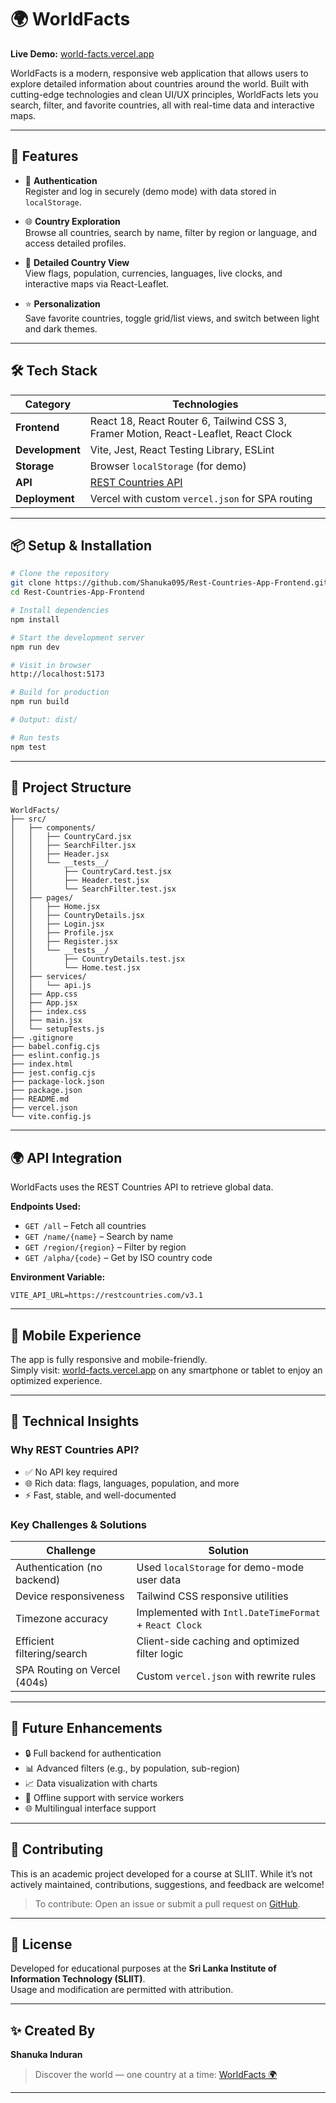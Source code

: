 # 🌍 WorldFacts

**Live Demo:** [world-facts.vercel.app](https://world-facts.vercel.app)

WorldFacts is a modern, responsive web application that allows users to explore detailed information about countries around the world. Built with cutting-edge technologies and clean UI/UX principles, WorldFacts lets you search, filter, and favorite countries, all with real-time data and interactive maps.

---

## 🚀 Features

- 🔐 **Authentication**  
  Register and log in securely (demo mode) with data stored in `localStorage`.

- 🌐 **Country Exploration**  
  Browse all countries, search by name, filter by region or language, and access detailed profiles.

- 📍 **Detailed Country View**  
  View flags, population, currencies, languages, live clocks, and interactive maps via React-Leaflet.

- ⭐ **Personalization**  
  Save favorite countries, toggle grid/list views, and switch between light and dark themes.

---

## 🛠️ Tech Stack

| Category      | Technologies                                                                 |
|---------------|------------------------------------------------------------------------------|
| **Frontend**  | React 18, React Router 6, Tailwind CSS 3, Framer Motion, React-Leaflet, React Clock |
| **Development** | Vite, Jest, React Testing Library, ESLint                                 |
| **Storage**   | Browser `localStorage` (for demo)                                             |
| **API**       | [REST Countries API](https://restcountries.com/)                             |
| **Deployment**| Vercel with custom `vercel.json` for SPA routing                             |

---

## 📦 Setup & Installation

```bash
# Clone the repository
git clone https://github.com/Shanuka095/Rest-Countries-App-Frontend.git
cd Rest-Countries-App-Frontend

# Install dependencies
npm install

# Start the development server
npm run dev

# Visit in browser
http://localhost:5173

# Build for production
npm run build

# Output: dist/

# Run tests
npm test
```

---

## 📁 Project Structure

```
WorldFacts/
├── src/
│   ├── components/
│   │   ├── CountryCard.jsx
│   │   ├── SearchFilter.jsx
│   │   ├── Header.jsx
│   │   └── __tests__/
│   │       ├── CountryCard.test.jsx
│   │       ├── Header.test.jsx
│   │       └── SearchFilter.test.jsx
│   ├── pages/
│   │   ├── Home.jsx
│   │   ├── CountryDetails.jsx
│   │   ├── Login.jsx
│   │   ├── Profile.jsx
│   │   ├── Register.jsx
│   │   └── __tests__/
│   │       ├── CountryDetails.test.jsx
│   │       └── Home.test.jsx
│   ├── services/
│   │   └── api.js
│   ├── App.css
│   ├── App.jsx
│   ├── index.css
│   ├── main.jsx
│   └── setupTests.js
├── .gitignore
├── babel.config.cjs
├── eslint.config.js
├── index.html
├── jest.config.cjs
├── package-lock.json
├── package.json
├── README.md
├── vercel.json
└── vite.config.js
```

---

## 🌍 API Integration

WorldFacts uses the REST Countries API to retrieve global data.

**Endpoints Used:**

- `GET /all` – Fetch all countries  
- `GET /name/{name}` – Search by name  
- `GET /region/{region}` – Filter by region  
- `GET /alpha/{code}` – Get by ISO country code

**Environment Variable:**

```
VITE_API_URL=https://restcountries.com/v3.1
```

---

## 📱 Mobile Experience

The app is fully responsive and mobile-friendly.  
Simply visit: [world-facts.vercel.app](https://world-facts.vercel.app) on any smartphone or tablet to enjoy an optimized experience.

---

## 🧠 Technical Insights

### Why REST Countries API?

- ✅ No API key required  
- 🌐 Rich data: flags, languages, population, and more  
- ⚡ Fast, stable, and well-documented  

### Key Challenges & Solutions

| Challenge                      | Solution                                                   |
|-------------------------------|------------------------------------------------------------|
| Authentication (no backend)   | Used `localStorage` for demo-mode user data               |
| Device responsiveness          | Tailwind CSS responsive utilities                         |
| Timezone accuracy              | Implemented with `Intl.DateTimeFormat` + `React Clock`    |
| Efficient filtering/search     | Client-side caching and optimized filter logic            |
| SPA Routing on Vercel (404s)   | Custom `vercel.json` with rewrite rules                   |

---

## 🚧 Future Enhancements

- 🔒 Full backend for authentication  
- 📊 Advanced filters (e.g., by population, sub-region)  
- 📈 Data visualization with charts  
- 📶 Offline support with service workers  
- 🌐 Multilingual interface support  

---

## 🤝 Contributing

This is an academic project developed for a course at SLIIT. While it’s not actively maintained, contributions, suggestions, and feedback are welcome!

> To contribute: Open an issue or submit a pull request on [GitHub](https://github.com/Shanuka095/Rest-Countries-App-Frontend).

---

## 📄 License

Developed for educational purposes at the **Sri Lanka Institute of Information Technology (SLIIT)**.  
Usage and modification are permitted with attribution.

---

## ✨ Created By

**Shanuka Induran**  
> Discover the world — one country at a time: [WorldFacts 🌍](https://world-facts.vercel.app)

---
